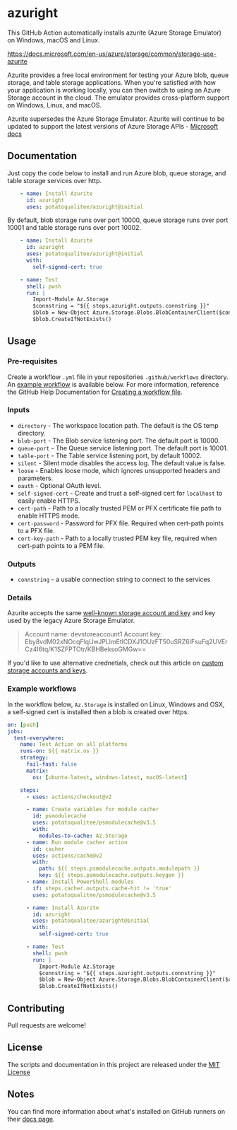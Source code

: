# azuright

This GitHub Action automatically installs azurite (Azure Storage Emulator) on Windows, macOS and Linux.

https://docs.microsoft.com/en-us/azure/storage/common/storage-use-azurite

Azurite provides a free local environment for testing your Azure blob, queue storage, and table storage applications. When you're satisfied with how your application is working locally, you can then switch to using an Azure Storage account in the cloud. The emulator provides cross-platform support on Windows, Linux, and macOS.

Azurite supersedes the Azure Storage Emulator. Azurite will continue to be updated to support the latest versions of Azure Storage APIs - [Microsoft docs](https://docs.microsoft.com/en-us/azure/storage/common/storage-use-azurite)

## Documentation

Just copy the code below to install and run Azure blob, queue storage, and table storage services over http.

```yaml
    - name: Install Azurite
      id: azuright
      uses: potatoqualitee/azuright@initial
```

By default, blob storage runs over port 10000, queue storage runs over port 10001 and table storage runs over port 10002.

```yaml
    - name: Install Azurite
      id: azuright
      uses: potatoqualitee/azuright@initial
      with:
        self-signed-cert: true

    - name: Test
      shell: pwsh
      run: |
        Import-Module Az.Storage
        $connstring = "${{ steps.azuright.outputs.connstring }}"
        $blob = New-Object Azure.Storage.Blobs.BlobContainerClient($connstring, "sample-container")
        $blob.CreateIfNotExists()
```

## Usage

### Pre-requisites

Create a workflow `.yml` file in your repositories `.github/workflows` directory. An [example workflow](#example-workflow) is available below. For more information, reference the GitHub Help Documentation for [Creating a workflow file](https://help.github.com/en/articles/configuring-a-workflow#creating-a-workflow-file).

### Inputs

* `directory` - The workspace location path. The default is the OS temp directory.
* `blob-port` - The Blob service listening port. The default port is 10000.
* `queue-port` - The Queue service listening port. The default port is 10001.
* `table-port` - The Table service listening port, by default 10002.
* `silent` - Silent mode disables the access log. The default value is false.
* `loose` - Enables loose mode, which ignores unsupported headers and parameters.
* `oauth` - Optional OAuth level.
* `self-signed-cert` - Create and trust a self-signed cert for `localhost` to easily enable HTTPS.
* `cert-path` - Path to a locally trusted PEM or PFX certificate file path to enable HTTPS mode.
* `cert-password` - Password for PFX file. Required when cert-path points to a PFX file.
* `cert-key-path` - Path to a locally trusted PEM key file, required when cert-path points to a PEM file.

### Outputs

* `connstring` - a usable connection string to connect to the services

### Details

Azurite accepts the same [well-known storage account and key](https://docs.microsoft.com/en-us/azure/storage/common/storage-use-azurite#well-known-storage-account-and-key) and key used by the legacy Azure Storage Emulator.

> Account name: devstoreaccount1
> Account key: Eby8vdM02xNOcqFlqUwJPLlmEtlCDXJ1OUzFT50uSRZ6IFsuFq2UVErCz4I6tq/K1SZFPTOtr/KBHBeksoGMGw==

If you'd like to use alternative crednetials, check out this article on [custom storage accounts and keys](https://docs.microsoft.com/en-us/azure/storage/common/storage-use-azurite#custom-storage-accounts-and-keys).

### Example workflows

In the workflow below, `Az.Storage` is installed on Linux, Windows and OSX, a self-signed cert is installed then a blob is created over https.

```yaml
on: [push]
jobs:
  test-everywhere:
    name: Test Action on all platforms
    runs-on: ${{ matrix.os }}
    strategy:
      fail-fast: false
      matrix:
        os: [ubuntu-latest, windows-latest, macOS-latest]

    steps:
      - uses: actions/checkout@v2

      - name: Create variables for module cacher
        id: psmodulecache
        uses: potatoqualitee/psmodulecache@v3.5
        with:
          modules-to-cache: Az.Storage
      - name: Run module cacher action
        id: cacher
        uses: actions/cache@v2
        with:
          path: ${{ steps.psmodulecache.outputs.modulepath }}
          key: ${{ steps.psmodulecache.outputs.keygen }}
      - name: Install PowerShell modules
        if: steps.cacher.outputs.cache-hit != 'true'
        uses: potatoqualitee/psmodulecache@v3.5

      - name: Install Azurite
        id: azuright
        uses: potatoqualitee/azuright@initial
        with:
          self-signed-cert: true

      - name: Test
        shell: pwsh
        run: |
          Import-Module Az.Storage
          $connstring = "${{ steps.azuright.outputs.connstring }}"
          $blob = New-Object Azure.Storage.Blobs.BlobContainerClient($connstring, "sample-container")
          $blob.CreateIfNotExists()
```

## Contributing
Pull requests are welcome!

## License
The scripts and documentation in this project are released under the [MIT License](LICENSE)

## Notes

You can find more information about what's installed on GitHub runners on their [docs page](https://docs.github.com/en/actions/using-github-hosted-runners/about-github-hosted-runners#supported-software).

